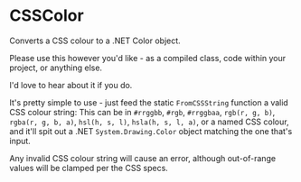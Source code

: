 CSSColor
========

Converts a CSS colour to a .NET Color object.

Please use this however you'd like - as a compiled class, code within your project, or anything else. 

I'd love to hear about it if you do.

It's pretty simple to use - just feed the static `FromCSSString` function a valid CSS colour string: This can be in `#rrggbb`, `#rgb`, `#rrggbaa`, `rgb(r, g, b)`, `rgba(r, g, b, a)`, `hsl(h, s, l)`, `hsla(h, s, l, a)`, or a named CSS colour, and it'll spit out a .NET `System.Drawing.Color` object matching the one that's input.

Any invalid CSS colour string will cause an error, although out-of-range values will be clamped per the CSS specs.
